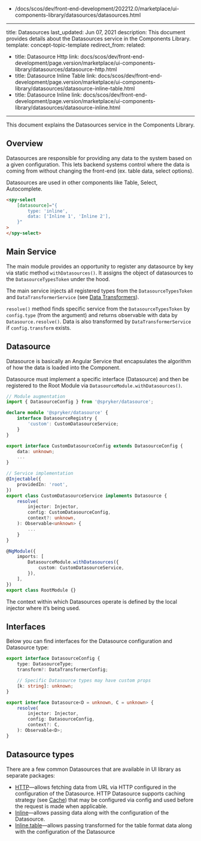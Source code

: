   - /docs/scos/dev/front-end-development/202212.0/marketplace/ui-components-library/datasources/datasources.html
---
title: Datasources
last_updated: Jun 07, 2021
description: This document provides details about the Datasources service in the Components Library.
template: concept-topic-template
redirect_from:
related:
  - title: Datasource Http
    link: docs/scos/dev/front-end-development/page.version/marketplace/ui-components-library/datasources/datasource-http.html
  - title: Datasource Inline Table
    link: docs/scos/dev/front-end-development/page.version/marketplace/ui-components-library/datasources/datasource-inline-table.html
  - title: Datasource Inline
    link: docs/scos/dev/front-end-development/page.version/marketplace/ui-components-library/datasources/datasource-inline.html
---

This document explains the Datasources service in the Components Library.

## Overview

Datasources are responsible for providing any data to the system based on a given configuration.
This lets backend systems control where the data is coming from without changing the front-end (ex. table data, select options).

Datasources are used in other components like Table, Select, Autocomplete.

```html
<spy-select
    [datasource]="{
        type: 'inline',
        data: ['Inline 1', 'Inline 2'],
    }"
>
</spy-select>
```

## Main Service

The main module provides an opportunity to register any datasource by key via static method `withDatasources()`. It assigns the object of datasources to the `DatasourceTypesToken` under the hood.

The main service injects all registered types from the `DatasourceTypesToken` and `DataTransformerService` (see [Data Transformers](/docs/scos/dev/front-end-development/{{page.version}}/marketplace/ui-components-library/data-transformers/data-transformers.html)).

`resolve()` method finds specific service from the `DatasourceTypesToken` by `config.type` (from the argument) and returns observable with data by `Datasource.resolve()`. Data is also transformed by `DataTransformerService` if `config.transform` exists.

## Datasource

Datasource is basically an Angular Service that encapsulates the algorithm of how the data is loaded into the Component.

Datasource must implement a specific interface (Datasource) and then be registered to the Root Module via `DatasourceModule.withDatasources()`.

```ts
// Module augmentation
import { DatasourceConfig } from '@spryker/datasource';

declare module '@spryker/datasource' {
    interface DatasourceRegistry {
        'custom': CustomDatasourceService;
    }
}

export interface CustomDatasourceConfig extends DatasourceConfig {
    data: unknown;
    ...
}

// Service implementation
@Injectable({
    providedIn: 'root',
})
export class CustomDatasourceService implements Datasource {
    resolve(
        injector: Injector,
        config: CustomDatasourceConfig,
        context?: unknown,
    ): Observable<unknown> {
        ...
    }
}

@NgModule({
    imports: [
        DatasourceModule.withDatasources({
            custom: CustomDatasourceService,
        }),
    ],
})
export class RootModule {}
```

The context within which Datasources operate is defined by the local injector where it’s being used.

## Interfaces

Below you can find interfaces for the Datasource configuration and Datasource type:

```ts
export interface DatasourceConfig {
    type: DatasourceType;
    transform?: DataTransformerConfig;

    // Specific Datasource types may have custom props
    [k: string]: unknown;
}

export interface Datasource<D = unknown, C = unknown> {
    resolve(
        injector: Injector,
        config: DatasourceConfig,
        context?: C,
    ): Observable<D>;
}
```

## Datasource types

There are a few common Datasources that are available in UI library as separate packages:

- [HTTP](/docs/scos/dev/front-end-development/{{page.version}}/marketplace/ui-components-library/datasources/datasource-http.html)—allows fetching data from URL via HTTP configured in the configuration of the Datasource.
  HTTP Datasource supports caching strategy (see [Cache](/docs/scos/dev/front-end-development/{{page.version}}/marketplace/ui-components-library/cache/ui-components-library-cache-service.html)) that may be configured via config and used before the request is made when applicable.
- [Inline](/docs/scos/dev/front-end-development/{{page.version}}/marketplace/ui-components-library/datasources/datasource-inline.html)—allows passing data along with the configuration of the Datasource.
- [Inline.table](/docs/scos/dev/front-end-development/{{page.version}}/marketplace/ui-components-library/datasources/datasource-inline-table.html)—allows passing transformed for the table format data along with the configuration of the Datasource
